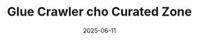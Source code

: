 ---
title : "Glue Crawler cho Curated Zone "
date :  "2025-06-11"
weight : 5
chapter : false
pre : " <b> 4.5 </b> "
---